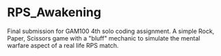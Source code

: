 # RPS_Awakening
Final submission for GAM100 4th solo coding assignment. A simple Rock, Paper, Scissors game with a "bluff" mechanic to simulate the mental warfare aspect of a real life RPS match.
